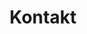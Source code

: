 ---
title: Kontakt
layout: main_and_sidebar_right
url: de/kontakt

menu:
  main:
  
col_0: 
  - 10
  - 11
  - 20
  
col_1: 
  - 20
  - 10
---